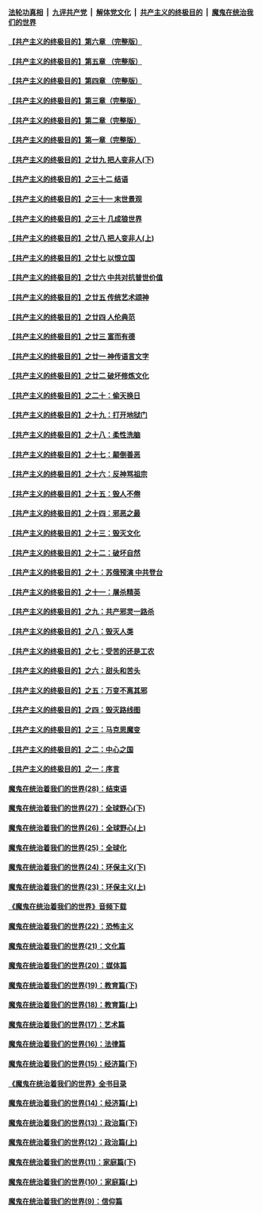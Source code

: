 ####  [法轮功真相](../../../../basic/blob/master/README.md?t=06050101) &nbsp;|&nbsp; [九评共产党](../../../../9ping.md/blob/master/README.md?t=06050101) &nbsp;|&nbsp; [解体党文化](../../../../jtdwh.md/blob/master/README.md?t=06050101)  &nbsp;|&nbsp; [共产主义的终极目的](../../../../gczydzjmd.md/blob/master/README.md?t=06050101) &nbsp;|&nbsp; [魔鬼在统治我们的世界](../../../../mgztzwmdsj.md/blob/master/README.md?t=06050101) 

#### [【共产主义的终极目的】第六章 （完整版）](../pages/nsc422/n11428913.md?t=06050101) 

#### [【共产主义的终极目的】第五章 （完整版）](../pages/nsc422/n11428912.md?t=06050101) 

#### [【共产主义的终极目的】第四章 （完整版）](../pages/nsc422/n11428907.md?t=06050101) 

#### [【共产主义的终极目的】第三章（完整版）](../pages/nsc422/n11428848.md?t=06050101) 

#### [【共产主义的终极目的】第二章（完整版）](../pages/nsc422/n11428831.md?t=06050101) 

#### [【共产主义的终极目的】第一章（完整版）](../pages/nsc422/n11417651.md?t=06050101) 

#### [【共产主义的终极目的】之廿九 把人变非人(下)](../pages/nsc422/n11344140.md?t=06050101) 

#### [【共产主义的终极目的】之三十二 结语](../pages/nsc422/n11360535.md?t=06050101) 

#### [【共产主义的终极目的】之三十一 末世景观](../pages/nsc422/n11351129.md?t=06050101) 

#### [【共产主义的终极目的】之三十 几成狼世界](../pages/nsc422/n11348280.md?t=06050101) 

#### [【共产主义的终极目的】之廿八 把人变非人(上)](../pages/nsc422/n11340492.md?t=06050101) 

#### [【共产主义的终极目的】之廿七 以恨立国](../pages/nsc422/n11336944.md?t=06050101) 

#### [【共产主义的终极目的】之廿六 中共对抗普世价值](../pages/nsc422/n11324785.md?t=06050101) 

#### [【共产主义的终极目的】之廿五 传统艺术颂神](../pages/nsc422/n11296396.md?t=06050101) 

#### [【共产主义的终极目的】之廿四 人伦典范](../pages/nsc422/n11296397.md?t=06050101) 

#### [【共产主义的终极目的】之廿三 富而有德](../pages/nsc422/n11283598.md?t=06050101) 

#### [【共产主义的终极目的】之廿一 神传语言文字](../pages/nsc422/n11263265.md?t=06050101) 

#### [【共产主义的终极目的】之廿二 破坏修炼文化](../pages/nsc422/n11245728.md?t=06050101) 

#### [【共产主义的终极目的】之二十：偷天换日](../pages/nsc422/n11238846.md?t=06050101) 

#### [【共产主义的终极目的】之十九：打开地狱门](../pages/nsc422/n11206376.md?t=06050101) 

#### [【共产主义的终极目的】之十八：柔性洗脑](../pages/nsc422/n11199994.md?t=06050101) 

#### [【共产主义的终极目的】之十七：颠倒善恶](../pages/nsc422/n11179782.md?t=06050101) 

#### [【共产主义的终极目的】之十六：反神骂祖宗](../pages/nsc422/n11166798.md?t=06050101) 

#### [【共产主义的终极目的】之十五：毁人不倦](../pages/nsc422/n11166792.md?t=06050101) 

#### [【共产主义的终极目的】之十四：邪恶之最](../pages/nsc422/n11150249.md?t=06050101) 

#### [【共产主义的终极目的】之十三：毁灭文化](../pages/nsc422/n11135227.md?t=06050101) 

#### [【共产主义的终极目的】之十二：破坏自然](../pages/nsc422/n11135214.md?t=06050101) 

#### [【共产主义的终极目的】之十：苏俄预演 中共登台](../pages/nsc422/n11118424.md?t=06050101) 

#### [【共产主义的终极目的】之十一：屠杀精英](../pages/nsc422/n11118442.md?t=06050101) 

#### [【共产主义的终极目的】之九：共产邪灵一路杀](../pages/nsc422/n11114139.md?t=06050101) 

#### [【共产主义的终极目的】之八：毁灭人类](../pages/nsc422/n11108503.md?t=06050101) 

#### [【共产主义的终极目的】之七：受苦的还是工农](../pages/nsc422/n11101809.md?t=06050101) 

#### [【共产主义的终极目的】之六：甜头和苦头](../pages/nsc422/n11096971.md?t=06050101) 

#### [【共产主义的终极目的】之五：万变不离其邪](../pages/nsc422/n11091285.md?t=06050101) 

#### [【共产主义的终极目的】之四：毁灭路线图](../pages/nsc422/n11086284.md?t=06050101) 

#### [【共产主义的终极目的】之三：马克思魔变](../pages/nsc422/n11061941.md?t=06050101) 

#### [【共产主义的终极目的】之二：中心之国](../pages/nsc422/n11047728.md?t=06050101) 

#### [【共产主义的终极目的】之一：序言](../pages/nsc422/n11086077.md?t=06050101) 

#### [魔鬼在统治着我们的世界(28)：结束语](../pages/nsc422/n10936246.md?t=06050101) 

#### [魔鬼在统治着我们的世界(27)：全球野心(下)](../pages/nsc422/n10928319.md?t=06050101) 

#### [魔鬼在统治着我们的世界(26)：全球野心(上)](../pages/nsc422/n10900318.md?t=06050101) 

#### [魔鬼在统治着我们的世界(25)：全球化](../pages/nsc422/n10788205.md?t=06050101) 

#### [魔鬼在统治着我们的世界(24)：环保主义(下)](../pages/nsc422/n10695307.md?t=06050101) 

#### [魔鬼在统治着我们的世界(23)：环保主义(上)](../pages/nsc422/n10688613.md?t=06050101) 

#### [《魔鬼在统治着我们的世界》音频下载](../pages/nsc422/n10635553.md?t=06050101) 

#### [魔鬼在统治着我们的世界(22)：恐怖主义](../pages/nsc422/n10614727.md?t=06050101) 

#### [魔鬼在统治着我们的世界(21)：文化篇](../pages/nsc422/n10597706.md?t=06050101) 

#### [魔鬼在统治着我们的世界(20)：媒体篇](../pages/nsc422/n10586579.md?t=06050101) 

#### [魔鬼在统治着我们的世界(19)：教育篇(下)](../pages/nsc422/n10564808.md?t=06050101) 

#### [魔鬼在统治着我们的世界(18)：教育篇(上)](../pages/nsc422/n10526970.md?t=06050101) 

#### [魔鬼在统治着我们的世界(17)：艺术篇](../pages/nsc422/n10499093.md?t=06050101) 

#### [魔鬼在统治着我们的世界(16)：法律篇](../pages/nsc422/n10485969.md?t=06050101) 

#### [魔鬼在统治着我们的世界(15)：经济篇(下)](../pages/nsc422/n10469975.md?t=06050101) 

#### [《魔鬼在统治着我们的世界》全书目录](../pages/nsc422/n10464261.md?t=06050101) 

#### [魔鬼在统治着我们的世界(14)：经济篇(上)](../pages/nsc422/n10457370.md?t=06050101) 

#### [魔鬼在统治着我们的世界(13)：政治篇(下)](../pages/nsc422/n10448270.md?t=06050101) 

#### [魔鬼在统治着我们的世界(12)：政治篇(上)](../pages/nsc422/n10444576.md?t=06050101) 

#### [魔鬼在统治着我们的世界(11)：家庭篇(下)](../pages/nsc422/n10440961.md?t=06050101) 

#### [魔鬼在统治着我们的世界(10)：家庭篇(上)](../pages/nsc422/n10435448.md?t=06050101) 

#### [魔鬼在统治着我们的世界(9)：信仰篇](../pages/nsc422/n10432159.md?t=06050101) 

